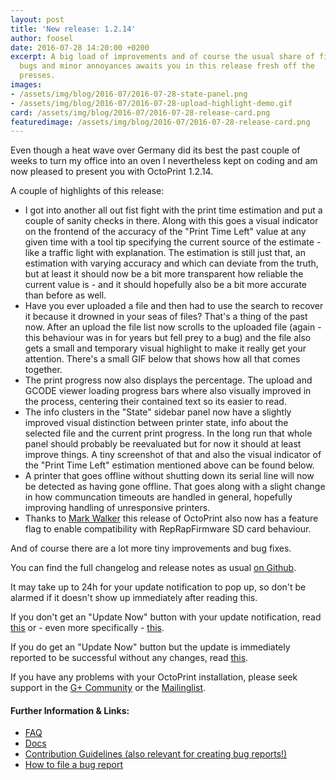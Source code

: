 ```yaml
---
layout: post
title: 'New release: 1.2.14'
author: foosel
date: 2016-07-28 14:20:00 +0200
excerpt: A big load of improvements and of course the usual share of fixes of
  bugs and minor annoyances awaits you in this release fresh off the
  presses.
images:
- /assets/img/blog/2016-07/2016-07-28-state-panel.png
- /assets/img/blog/2016-07/2016-07-28-upload-highlight-demo.gif
card: /assets/img/blog/2016-07/2016-07-28-release-card.png
featuredimage: /assets/img/blog/2016-07/2016-07-28-release-card.png
---
```


Even though a heat wave over Germany did its best the past couple of
weeks to turn my office into an oven I nevertheless kept on coding and 
am now pleased to present you with OctoPrint 1.2.14. 

A couple of highlights of this release:

  * I got into another all out fist fight with the print time estimation and put a
    couple of sanity checks in there. Along with this goes a visual
    indicator on the frontend of the accuracy of the "Print Time Left"
    value at any given time with a tool tip specifying the current
    source of the estimate - like a traffic light with explanation. 
    The estimation is still just that, an estimation with varying accuracy
    and which can deviate from the truth, but at least it should now be a
    bit more transparent how reliable the current value is - and it should 
    hopefully also be a bit more accurate than before as well.
  * Have you ever uploaded a file and then had to use the search to
    recover it because it drowned in your seas of files? 
    That's a thing of the past now. After an upload the file
    list now scrolls to the uploaded file (again - this behaviour was
    in for years but fell prey to a bug) and the file also gets a small
    and temporary visual highlight to make it really get your attention.
    There's a small GIF below that shows how all that comes together.
  * The print progress now also displays the percentage. The upload and
    GCODE viewer loading progress bars where also visually improved
    in the process, centering their contained text so its easier to
    read.
  * The info clusters in the "State" sidebar panel now have a slightly
    improved visual distinction between printer state, info about the
    selected file and the current print progress. In the long run that
    whole panel should probably be reevaluated but for now it should
    at least improve things. A tiny screenshot of that and also the
    visual indicator of the "Print Time Left" estimation mentioned
    above can be found below.
  * A printer that goes offline without shutting down its serial line
    will now be detected as having gone offline. That goes along with a
    slight change in how communcation timeouts are handled in general,
    hopefully improving handling of unresponsive printers.
  * Thanks to [Mark Walker](https://github.com/markwal) this release of 
    OctoPrint also now has a feature flag to enable compatibility with
    RepRapFirmware SD card behaviour.

And of course there are a lot more tiny improvements and bug fixes. 

You can find the full changelog and release notes as usual 
[on Github](https://github.com/foosel/OctoPrint/releases/tag/1.2.14).

It may take up to 24h for your update notification to pop up, so don't 
be alarmed if it doesn't show up immediately after reading this.

If you don't get an "Update Now" button with your update notification, 
read [this](https://github.com/foosel/OctoPrint/wiki/Plugin:-Software-Update#making-octoprint-updateable-on-existing-installations)
or - even more specifically - [this](https://github.com/foosel/OctoPrint/wiki/Plugin:-Software-Update#octoprint--125).

If you do get an "Update Now" button but the update is immediately 
reported to be successful without any changes, read 
[this](https://github.com/foosel/OctoPrint/wiki/FAQ#im-running-127-i-tried-to-update-to-a-newer-version-via-the-software-update-plugin-but-im-still-on-127-after-restart).

If you have any problems with your OctoPrint installation, please seek 
support in the [G+ Community](https://plus.google.com/communities/102771308349328485741)
or the [Mailinglist](https://groups.google.com/group/octoprint). 

#### Further Information & Links:

  * [FAQ](https://github.com/foosel/OctoPrint/wiki/FAQ)
  * [Docs](http://docs.octoprint.org/)
  * [Contribution Guidelines (also relevant for creating bug reports!)](https://github.com/foosel/OctoPrint/blob/master/CONTRIBUTING.md)
  * [How to file a bug report](https://github.com/foosel/OctoPrint/blob/master/CONTRIBUTING.md#how-to-file-a-bug-report)
